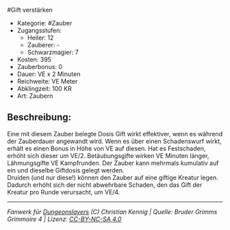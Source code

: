 #Gift verstärken  
- Kategorie: #Zauber  
- Zugangsstufen:  
  - Heiler: 12  
  - Zauberer: -  
  - Schwarzmagier: 7  
- Kosten: 395  
- Zauberbonus: 0  
- Dauer: VE x 2 Minuten  
- Reichweite: VE Meter  
- Abklingzeit: 100 KR  
- Art: Zaubern     

## Beschreibung:
Eine mit diesem Zauber belegte Dosis Gift wirkt effektiver, wenn es während der Zauberdauer angewandt wird. Wenn es über einen Schadenswurf wirkt, erhält es einen Bonus in Höhe von VE auf diesen. Hat es Festschaden, erhöht sich dieser um VE/2. Betäubungsgifte wirken VE Minuten länger, Lähmungsgifte VE Kampfrunden. Der Zauber kann mehrmals kumulativ auf ein und dieselbe Giftdosis gelegt werden.<br>Druiden (und nur diese!) können den Zauber auf eine giftige Kreatur legen.<br>Dadurch erhöht sich der nicht abwehrbare Schaden, den das Gift der Kreatur pro Runde verursacht, um VE/4.


___
*Fanwerk für [Dungeonslayers](https://www.dungeonslayers.net/) (C) Christian Kennig | Quelle: Bruder Grimms Grimmoire 4 | Lizenz: [CC-BY-NC-SA 4.0](https://creativecommons.org/licenses/by-nc-sa/4.0/deed.de)*